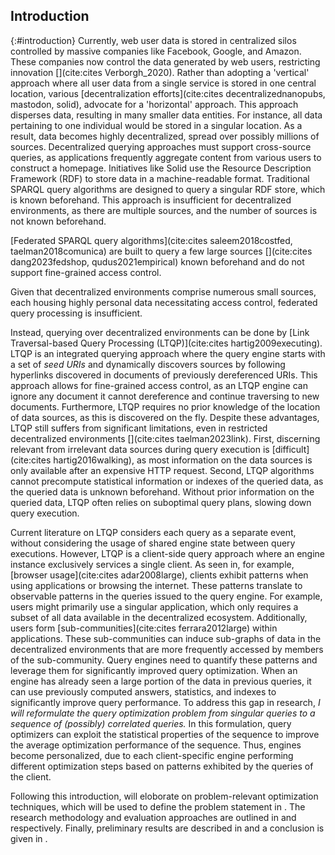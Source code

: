 ## Introduction
{:#introduction}
Currently, web user data is stored in centralized silos controlled by massive companies like Facebook, Google, and Amazon. 
These companies now control the data generated by web users, restricting innovation [](cite:cites Verborgh_2020).
Rather than adopting a 'vertical' approach where all user data from a single service is stored in one central location, various [decentralization efforts](cite:cites decentralizednanopubs, mastodon, solid), advocate for a 'horizontal' approach. 
This approach disperses data, resulting in many smaller data entities. 
For instance, all data pertaining to one individual would be stored in a singular location.
As a result, data becomes highly decentralized, spread over possibly millions of sources. 
Decentralized querying approaches must support cross-source queries, as applications frequently aggregate content from various users to construct a homepage.
Initiatives like Solid use the Resource Description Framework (RDF) to store data in a machine-readable format. 
Traditional SPARQL query algorithms are designed to query a singular RDF store, which is known beforehand.
This approach is insufficient for decentralized environments, as there are multiple sources, and the number of sources is not known beforehand.

<!-- Originally, LTQP was used to query the web of Linked Open Data, however, this is impractical due to the absence of prior knowledge of the data queried and the potentially infinite size of the data [](cite:cites hartig2012foundations).
However, by limiting the scope to decentralized environments like Solid, the data size becomes restricted, and the engine can make structural assumptions based on the specification of Solid [](cite:cites taelman2023link). -->

[Federated SPARQL query algorithms](cite:cites saleem2018costfed, taelman2018comunica) are built to query a few large sources [](cite:cites dang2023fedshop, qudus2021empirical) known beforehand and do not support fine-grained access control. 
<!-- In decentralized environments like Solid, the number of personal data vaults can exceed millions, with each data vault containing a small number of triples. 
Furthermore, the location of each data vault is not guaranteed to be known before query execution, and data vaults store highly personal data, requiring fine-grained access control. -->
Given that decentralized environments comprise numerous small sources, each housing highly personal data necessitating access control, federated query processing is insufficient.
<!-- These intrinsic requirements of decentralized environments mean that federated query processing is not sufficient. -->
Instead, querying over decentralized environments can be done by [Link Traversal-based Query Processing (LTQP)](cite:cites hartig2009executing).
LTQP is an integrated querying approach where the query engine starts with a set of _seed URIs_ and dynamically discovers sources by following hyperlinks discovered in documents of previously dereferenced URIs. 
This approach allows for fine-grained access control, as an LTQP engine can ignore any document it cannot dereference and continue traversing to new documents. 
Furthermore, LTQP requires no prior knowledge of the location of data sources, as this is discovered on the fly.
Despite these advantages, LTQP still suffers from significant limitations, even in restricted decentralized environments [](cite:cites taelman2023link). 
First, discerning relevant from irrelevant data sources during query execution is [difficult](cite:cites hartig2016walking), as most information on the data sources is only available after an expensive HTTP request. 
Second, LTQP algorithms cannot precompute statistical information or indexes of the queried data, as the queried data is unknown beforehand.
Without prior information on the queried data, LTQP often relies on suboptimal query plans, slowing down query execution.


Current literature on LTQP considers each query as a separate event, without considering the usage of shared engine state between query executions. 
However, LTQP is a client-side query approach where an engine instance exclusively services a single client.
As seen in, for example, [browser usage](cite:cites adar2008large), clients exhibit patterns when using applications or browsing the internet. 
These patterns translate to observable patterns in the queries issued to the query engine.
For example, users might primarily use a singular application, which only requires a subset of all data available in the decentralized ecosystem. 
Additionally, users form [sub-communities](cite:cites ferrara2012large) within applications. 
These sub-communities can induce sub-graphs of data in the decentralized environments that are more frequently accessed by members of the sub-community. 
Query engines need to quantify these patterns and leverage them for significantly improved query optimization. 
When an engine has already seen a large portion of the data in previous queries, it can use previously computed answers, statistics, and indexes to significantly improve query performance. 
To address this gap in research, _I will reformulate the query optimization problem from singular queries to a sequence of (possibly) correlated queries._
In this formulation, query optimizers can exploit the statistical properties of the sequence to improve the average optimization performance of the sequence. 
Thus, engines become personalized, due to each client-specific engine performing different optimization steps based on patterns exhibited by the queries of the client.


Following this introduction,  [](#LiteratureReview) will eloborate on problem-relevant optimization techniques, which will be used to define the problem statement in [](#ProblemStatementandContributions). The research methodology and evaluation approaches are outlined in [](#method) and [](#EvaluationPlan) respectively. Finally, preliminary results are described in [](#PreliminaryResults) and a conclusion is given in [](#Conclusion).


<!-- Link Traversal-based Query Optimization executes queries by traversing links found in previously dereferenced data sources. ... This means that a significant portion of the query execution computional burden is placed on the client, not server. Client-side query optimization over unknown sources is difficult due to the absence of extensive statistical information on the queried data, and the possibly diverse types of data sources discovered. Additionally, the amount of linked data on the internet is possibly infinite (cite olaf paper here). However, when we look at decentralized environments that are closed and have information on the structure of the environment available beforehand we can use this for query optimization. Solid is such a n environment, with certain predicates denoting the way data is stored and can be traversed [](cite:cites taelman2023link)(insert more explanation here).





(Data aggregators are another example of client that observe patterns in query behavior. These clients will often aggregate the same type of data during its lifetime. Due to the stability in data queried, aggregators are a prime example of user that can benefit optimizers based on a user profiles. (needs paper)) Not sure about this one -->


<!-- General structure:
    - Show that currently we mainly use endpoints to query (open) data, and that LTQP is sidelined
    - Introduce problem we want to fix: querying linked data with access control policies
    - Introduce LTQP as solution
    - Introduce historical problem of LTQP on linked open data
    - Explain why we CAN use it if we are in a closed decentralized environment of linked data with structural properties known beforehand
    - Introduce client-side computational burden and difficulty optimizing during LTQP
    - Using papers, state that we expect clients to exhibit patterns in their usage of applications, which translates into patterns in query usage
    - Link to recommendation systems
    - Propose to use similar techniques to develop a personalized query optimization engine
    - Finally state next sections -->